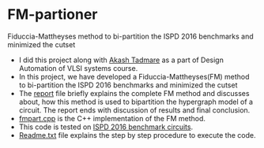 # FM-partioner
Fiduccia-Mattheyses method to bi-partition the ISPD 2016 benchmarks and minimized the cutset
- I did this project along with [Akash Tadmare](https://github.com/akash10295) as a part of Design Automation of VLSI systems course.
- In this project, we have developed a Fiduccia-Mattheyses(FM) method to bi-partition the ISPD 2016 benchmarks and minimized the cutset
- The [report](https://github.com/AkshayXPatil/FM-partioner/blob/master/report.pdf) file briefly explains the complete FM method and discusses about, how this method is used to bipartition the hypergraph model of a circuit. The report ends with discussion of results and final conclusion.
- [fmpart.cpp](https://github.com/AkshayXPatil/FM-partioner/blob/master/fmpart.cpp) is the C++ implementation of the FM method.
- This code is tested on [ISPD 2016 benchmark circuits](http://www.ispd.cc/contests/16/ispd2016_contest.html).
- [Readme.txt](https://github.com/AkshayXPatil/FM-partioner/blob/master/readme.txt) file explains the step by step procedure to execute the code.
